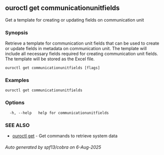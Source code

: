 ## ouroctl get communicationunitfields

Get a template for creating or updating fields on communication unit

### Synopsis

Retrieve a template for communication unit fields that can be used to create or update fields in metadata on communication unit.
The template will include all necessary fields required for creating communication unit fields.
The template will be stored as the Excel file.

```
ouroctl get communicationunitfields [flags]
```

### Examples

```
ouroctl get communicationunitfields
```

### Options

```
  -h, --help   help for communicationunitfields
```

### SEE ALSO

* [ouroctl get](ouroctl_get.md)	 - Get commands to retrieve system data

###### Auto generated by spf13/cobra on 6-Aug-2025
